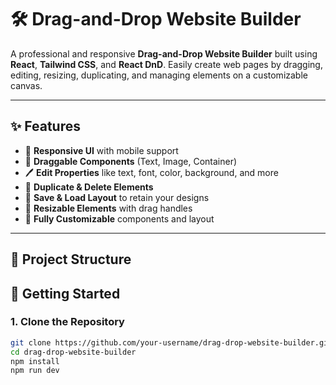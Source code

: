 # 🛠️ Drag-and-Drop Website Builder

A professional and responsive **Drag-and-Drop Website Builder** built using **React**, **Tailwind CSS**, and **React DnD**. Easily create web pages by dragging, editing, resizing, duplicating, and managing elements on a customizable canvas.

---

## ✨ Features

- 📱 **Responsive UI** with mobile support
- 🧱 **Draggable Components** (Text, Image, Container)
- 🖊️ **Edit Properties** like text, font, color, background, and more
- 🔁 **Duplicate & Delete Elements**
- 💾 **Save & Load Layout** to retain your designs
- 📏 **Resizable Elements** with drag handles
- 🎨 **Fully Customizable** components and layout

---

## 📁 Project Structure
## 🚀 Getting Started

### 1. Clone the Repository

```bash
git clone https://github.com/your-username/drag-drop-website-builder.git
cd drag-drop-website-builder
npm install
npm run dev


